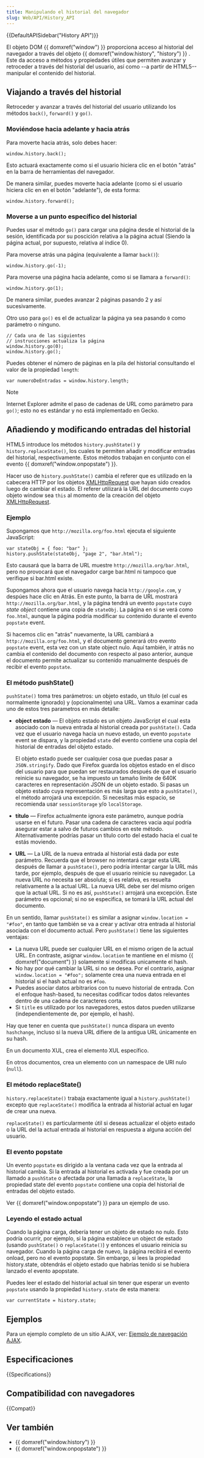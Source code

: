 ```yaml
---
title: Manipulando el historial del navegador
slug: Web/API/History_API
---
```


{{DefaultAPISidebar("History API")}}

El objeto DOM {{ domxref("window") }} proporciona acceso al historial del navegador a través del objeto {{ domxref("window.history", "history") }} . Este da acceso a métodos y propiedades útiles que permiten avanzar y retroceder a través del historial del usuario, así como --a partir de HTML5-- manipular el contenido del historial.

## Viajando a través del historial

Retroceder y avanzar a través del historial del usuario utilizando los métodos `back()`, `forward()` y `go()`.

### Moviéndose hacia adelante y hacia atrás

Para moverte hacia atrás, solo debes hacer:

```
window.history.back();
```

Esto actuará exactamente como si el usuario hiciera clic en el botón "atrás" en la barra de herramientas del navegador.

De manera similar, puedes moverte hacia adelante (como si el usuario hiciera clic en en el botón "adelante"), de esta forma:

```
window.history.forward();
```

### Moverse a un punto específico del historial

Puedes usar el método `go()` para cargar una página desde el historial de la sesión, identificada por su poscición relativa a la página actual (Siendo la página actual, por supuesto, relativa al índice 0).

Para moverse atrás una página (equivalente a llamar `back()`):

```
window.history.go(-1);
```

Para moverse una página hacia adelante, como si se llamara a `forward()`:

```
window.history.go(1);
```

De manera similar, puedes avanzar 2 páginas pasando 2 y así sucesivamente.

Otro uso para `go()` es el de actualizar la página ya sea pasando `0` como parámetro o ninguno.

```
// Cada una de las siguientes
// instrucciones actualiza la página
window.history.go(0);
window.history.go();
```

Puedes obtener el número de páginas en la pila del historial consultando el valor de la propiedad `length`:

```
var numeroDeEntradas = window.history.length;
```

> [!NOTE]
> Internet Explorer admite el paso de cadenas de URL como parámetro para `go()`; esto no es estándar y no está implementado en Gecko.

## Añadiendo y modificando entradas del historial

HTML5 introduce los métodos `history.pushState()` y `history.replaceState()`, los cuales te permiten añadir y modificar entradas del historial, respectivamente. Estos métodos trabajan en conjunto con el evento {{ domxref("window.onpopstate") }}.

Hacer uso de `history.pushState()` cambia el referer que es utilizado en la cabecera HTTP por los objetos [XMLHttpRequest](/es/docs/Web/API/XMLHttpRequest) que hayan sido creados luego de cambiar el estado. El referer utilizará la URL del documento cuyo objeto window sea `this` al momento de la creación del objeto [XMLHttpRequest](/es/docs/Web/API/XMLHttpRequest).

### Ejemplo

Supongamos que `http://mozilla.org/foo.html` ejecuta el siguiente JavaScript:

```
var stateObj = { foo: "bar" };
history.pushState(stateObj, "page 2", "bar.html");
```

Esto causará que la barra de URL muestre `http://mozilla.org/bar.html`, pero no provocará que el navegador carge bar.html ni tampoco que verifique si bar.html existe.

Supongamos ahora que el usuario navega hacia `http://google.com`, y despúes hace clic en Atrás. En este punto, la barra de URL mostrará `http://mozilla.org/bar.html`, y la página tendrá un evento `popstate` cuyo _state object_ contiene una copia de `stateObj`. La página en si se verá como `foo.html`, aunque la página podria modificar su contenido durante el evento `popstate` event.

Si hacemos clic en "atrás" nuevamente, la URL cambiará a `http://mozilla.org/foo.html`, y el documento generará otro evento `popstate` event, esta vez con un state object nulo. Aquí también, ir atrás no cambia el contenido del documento con respecto al paso anterior, aunque el documento permite actualizar su contenido manualmente después de recibir el evento `popstate`.

### El método pushState()

`pushState()` toma tres parámetros: un objeto estado, un título (el cual es normalmente ignorado) y (opcionalmente) una URL. Vamos a examinar cada uno de estos tres parametros en más detalle:

- **object estado** — El objeto estado es un objeto JavaScript el cual esta asociado con la nueva entrada al historial creada por `pushState()`. Cada vez que el usuario navega hacia un nuevo estado, un evento `popstate` event se dispara, y la propiedad `state` del evento contiene una copia del historial de entradas del objeto estado.

  El objeto estado puede ser cualquier cosa que puedas pasar a `JSON.stringify`. Dado que Firefox guarda los objetos estado en el disco del usuario para que puedan ser restaurados después de que el usuario reinicie su navegador, se ha impuesto un tamaño límite de 640K caracteres en representación JSON de un objeto estado. Si pasas un objeto estado cuya representación es más larga que esto a `pushState()`, el método arrojará una excepción. Si necesitas más espacio, se recomienda usar `sessionStorage` y/o `localStorage`.

- **título** — Firefox actualmente ignora este parámetro, aunque podría usarse en el futuro. Pasar una cadena de caracteres vacia aquí podría asegurar estar a salvo de futuros cambios en este método. Alternativamente podrías pasar un título corto del estado hacia el cual te estás moviendo.
- **URL** — La URL de la nueva entrada al historial está dada por este parámetro. Recuerda que el browser no intentará cargar esta URL después de llamar a `pushState()`, pero podría intentar cargar la URL más tarde, por ejemplo, después de que el usuario reinicie su navegador. La nueva URL no necesita ser absoluta; si es relativa, es resuelta relativamente a la actual URL. La nueva URL debe ser del mismo origen que la actual URL. Si no es así, `pushState()` arrojará una excepción. Este parámetro es opcional; si no se especifica, se tomará la URL actual del documento.

En un sentido, llamar `pushState()` es similar a asignar `window.location = "#foo"`, en tanto que también se va a crear y activar otra entrada al historial asociada con el documento actual. Pero `pushState()` tiene las siguientes ventajas:

- La nueva URL puede ser cualquier URL en el mismo origen de la actual URL. En contraste, asignar `window.location` te mantiene en el mismo {{ domxref("document") }} solamente si modificas unicamente el hash.
- No hay por qué cambiar la URL si no se desea. Por el contrario, asignar `window.location = "#foo";` solamente crea una nueva entrada en el historial si el hash actual no es `#foo`.
- Puedes asociar datos arbitrarios con tu nuevo historial de entrada. Con el enfoque hash-based, tu necesitas codificar todos datos relevantes dentro de una cadena de caracteres corta.
- Si `title` es utilizado por los navegadores, estos datos pueden utilizarse (independientemente de, por ejemplo, el hash).

Hay que tener en cuenta que `pushState()` nunca dispara un evento `hashchange`, incluso si la nueva URL difiere de la antigua URL únicamente en su hash.

En un documento XUL, crea el elemento XUL específico.

En otros documentos, crea un elemento con un namespace de URI nulo (`null`).

### El método replaceState()

`history.replaceState()` trabaja exactamente igual a `history.pushState()` excepto que `replaceState()` modifica la entrada al historial actual en lugar de crear una nueva.

`replaceState()` es particularmente útil si deseas actualizar el objeto estado o la URL del la actual entrada al historial en respuesta a alguna acción del usuario.

### El evento popstate

Un evento `popstate` es dirigido a la ventana cada vez que la entrada al historial cambia. Si la entrada al historial es activada y fue creada por un llamado a `pushState` o afectada por una llamada a `replaceState`, la propiedad state del evento `popstate` contiene una copia del historial de entradas del objeto estado.

Ver {{ domxref("window.onpopstate") }} para un ejemplo de uso.

### Leyendo el estado actual

Cuando la página carga, debería tener un objeto de estado no nulo. Esto podría ocurrir, por ejemplo, si la página establece un object de estado (usando `pushState()` o `replaceState()`) y entonces el usuario reinicia su navegador. Cuando la página carga de nuevo, la página recibirá el evento onload, pero no el evento popstate. Sin embargo, si lees la propiedad history.state, obtendrás el objeto estado que habrías tenido si se hubiera lanzado el evento apopstate.

Puedes leer el estado del historial actual sin tener que esperar un evento `popstate` usando la propiedad `history.state` de esta manera:

```
var currentState = history.state;
```

## Ejemplos

Para un ejemplo completo de un sitio AJAX, ver: [Ejemplo de navegación AJAX](/es/docs/Web/API/History_API/Working_with_the_History_API).

## Especificaciones

{{Specifications}}

## Compatibilidad con navegadores

{{Compat}}

## Ver también

- {{ domxref("window.history") }}
- {{ domxref("window.onpopstate") }}
